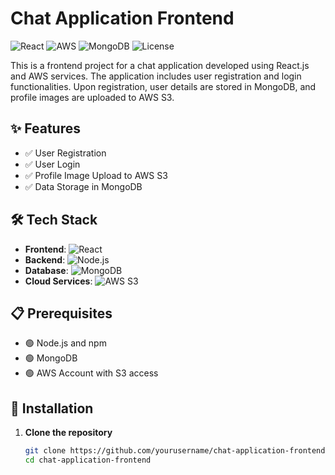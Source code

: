 #  Chat Application Frontend

![React](https://img.shields.io/badge/React-20232A?style=flat&logo=react&logoColor=61DAFB)
![AWS](https://img.shields.io/badge/AWS_S3-232F3E?style=flat&logo=amazon-aws&logoColor=FF9900)
![MongoDB](https://img.shields.io/badge/MongoDB-47A248?style=flat&logo=mongodb&logoColor=white)
![License](https://img.shields.io/badge/license-MIT-green)

This is a frontend project for a chat application developed using React.js and AWS services. The application includes user registration and login functionalities. Upon registration, user details are stored in MongoDB, and profile images are uploaded to AWS S3.

## ✨ Features

- ✅ User Registration
- ✅ User Login
- ✅ Profile Image Upload to AWS S3
- ✅ Data Storage in MongoDB

## 🛠️ Tech Stack

- **Frontend**: ![React](https://img.shields.io/badge/React-20232A?style=flat&logo=react&logoColor=61DAFB)
- **Backend**: ![Node.js](https://img.shields.io/badge/Node.js-43853D?style=flat&logo=node-dot-js&logoColor=white)
- **Database**: ![MongoDB](https://img.shields.io/badge/MongoDB-47A248?style=flat&logo=mongodb&logoColor=white)
- **Cloud Services**: ![AWS S3](https://img.shields.io/badge/AWS_S3-232F3E?style=flat&logo=amazon-aws&logoColor=FF9900)


## 📋 Prerequisites

- 🟢 Node.js and npm
- 🟢 MongoDB
- 🟢 AWS Account with S3 access

## 🔧 Installation

1. **Clone the repository**
   ```bash
   git clone https://github.com/yourusername/chat-application-frontend.git
   cd chat-application-frontend

